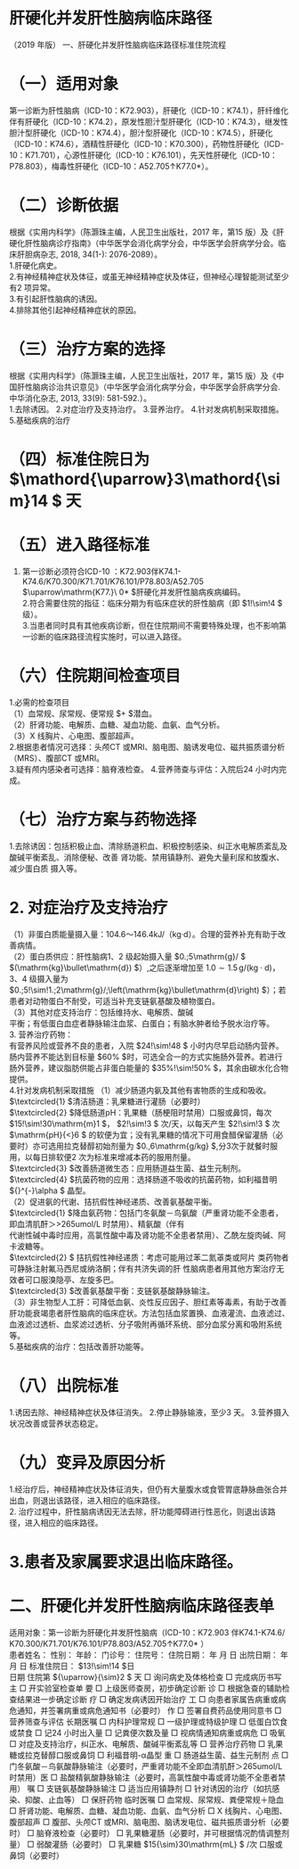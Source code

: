 # 肝硬化并发肝性脑病临床路径  
（2019 年版） 一、肝硬化并发肝性脑病临床路径标准住院流程  
# （一）适用对象  
第一诊断为肝性脑病（ICD-10：K72.903），肝硬化（ICD-10：K74.1），肝纤维化伴有肝硬化（ICD-10：K74.2），原发性胆汁型肝硬化（ICD-10：K74.3），继发性胆汁型肝硬化（ICD-10：K74.4），胆汁型肝硬化（ICD-10：K74.5），肝硬化（ICD-10：K74.6），酒精性肝硬化（ICD-10：K70.300），药物性肝硬化（ICD-10：K71.701），心源性肝硬化（ICD-10：K76.101），先天性肝硬化（ICD-10：P78.803），梅毒性肝硬化（ICD-10：A52.705↑K77.0\*）。  
# （二）诊断依据  
根据《实用内科学》（陈灏珠主编，人民卫生出版社，2017 年，第15 版）及《肝硬化肝性脑病诊疗指南》（中华医学会消化病学分会，中华医学会肝病学分会。临床肝胆病杂志, 2018, 34(1-): 2076-2089）。  
1.肝硬化病史。  
2.有神经精神症状及体征，或虽无神经精神症状及体征，但神经心理智能测试至少有2 项异常。  
3.有引起肝性脑病的诱因。  
4.排除其他引起神经精神症状的原因。  
# （三）治疗方案的选择  
根据《实用内科学》（陈灏珠主编，人民卫生出版社，2017 年，第15 版）及《中国肝性脑病诊治共识意见》（中华医学会消化病学分会，中华医学会肝病学分会. 中华消化杂志, 2013, 33(9): 581-592.）。  
1.去除诱因。 2.对症治疗及支持治疗。 3.营养治疗。 4.针对发病机制采取措施。 5.基础疾病的治疗  
# （四）标准住院日为 $\mathord{\uparrow}3\mathord{\sim}14 $ 天  
# （五）进入路径标准  
1. 第一诊断必须符合ICD-10 ：K72.903伴K74.1-K74.6/K70.300/K71.701/K76.101/P78.803/A52.705 $\uparrow\mathrm{K77.}\ 0* $肝硬化并发肝性脑病疾病编码。  
2.符合需要住院的指征：临床分期为有临床症状的肝性脑病（即 $1\!\sim\!4 $ 级）。  
3.当患者同时具有其他疾病诊断，但在住院期间不需要特殊处理，也不影响第一诊断的临床路径流程实施时，可以进入路径。  
# （六）住院期间检查项目  
1.必需的检查项目  
（1）血常规、尿常规、便常规 $+ $潜血。  
（2）肝肾功能、电解质、血糖、凝血功能、血氨、血气分析。  
（3）X 线胸片、心电图、腹部超声。  
2.根据患者情况可选择：头颅CT 或MRI、脑电图、脑诱发电位、磁共振质谱分析（MRS）、腹部CT 或MRI。  
3.疑有颅内感染者可选择：脑脊液检查。 4.营养筛查与评估：入院后24 小时内完成。  
# （七）治疗方案与药物选择  
1.去除诱因：包括积极止血、清除肠道积血、积极控制感染、纠正水电解质紊乱及酸碱平衡紊乱、消除便秘、改善 肾功能、禁用镇静剂、避免大量利尿和放腹水、减少蛋白质 摄入等。  
# 2. 对症治疗及支持治疗  
（1）非蛋白质能量摄入量：104.6～146.4kJ/（kg·d）。合理的营养补充有助于改善病情。  
（2）蛋白质供应：肝性脑病1、2 级起始摄入量 $0.\;5\mathrm{g}/ $ $(\mathrm{kg}\bullet\mathrm{d}) $）,之后逐渐增加至 $1.0\sim1.5\,\mathrm{g/(kg\cdot d)}$，3、4 级摄入量为 $0.\;5\!\sim\!1.\;2\mathrm{g}/\;\left(\mathrm{kg}\bullet\mathrm{d}\right) $）；若患者对动物蛋白不耐受，可适当补充支链氨基酸及植物蛋白。  
（3）其他对症支持治疗：包括维持水、电解质、酸碱  
平衡；有低蛋白血症者静脉输注血浆、白蛋白；有脑水肿者给予脱水治疗等。  
3. 营养治疗药物：  
有营养风险或营养不良的患者，入院 $24\!\sim\!48 $ 小时内尽早启动肠内营养。肠内营养不能达到目标量 $60\% $时，可选全合一的方式实施肠外营养。若进行肠外营养，建议脂肪供能占非蛋白能量的 $35\%\!\sim\!50\% $，其余由碳水化合物提供。  
4.针对发病机制采取措施 （1）减少肠道内氨及其他有害物质的生成和吸收。 $\textcircled{1} $清洁肠道：乳果糖进行灌肠（必要时）  
$\textcircled{2} $降低肠道pH：乳果糖（肠梗阻时禁用）口服或鼻饲，每次 $15\!\sim\!30\mathrm{m}1 $， $2\!\sim\!3 $ 次/天，以每天产生 $2\!\sim\!3 $ 次 $\mathrm{pH}{<}6 $ 的软便为宜；没有乳果糖的情况下可用食醋保留灌肠（必要时）亦可选用拉克替醇初始剂量为 $0.\,6\mathrm{g/kg} $,分3次于就餐时服用，以每日排软便2 次为标准来增减本药的服用剂量。  
$\textcircled{3} $改善肠道微生态：应用肠道益生菌、益生元制剂。  
$\textcircled{4} $抗菌药物的应用：选择肠道不吸收的抗菌药物，如利福昔明 ${}^{-}\alpha $ 晶型。  
（2）促进氨的代谢、拮抗假性神经递质、改善氨基酸平衡。  
$\textcircled{1} $降血氨药物：包括门冬氨酸－鸟氨酸（严重肾功能不全患者，即血清肌酐＞>265umol/L 时禁用）、精氨酸（伴有  
代谢性碱中毒时应用，高氯性酸中毒及肾功能不全患者禁用）、乙酰左旋肉碱、阿卡波糖等。  
$\textcircled{2} $ 拮抗假性神经递质：考虑可能用过苯二氮䓬类或阿片 类药物者可静脉注射氟马西尼或纳洛酮；伴有共济失调的肝 性脑病患者用其他方案治疗无效者可口服溴隐亭、左旋多巴。  
$\textcircled{3} $改善氨基酸平衡：支链氨基酸静脉输注。  
（3）非生物型人工肝：可降低血氨、炎性反应因子、胆红素等毒素，有助于改善肝功能衰竭患者肝性脑病的临床症状。方法包括血浆置换、血液灌流、血液滤过、血液滤过透析、血浆滤过透析、分子吸附再循环系统、部分血浆分离和吸附系统等。  
5.基础疾病的治疗：包括改善肝功能等。  
# （八）出院标准  
1.诱因去除、神经精神症状及体征消失。 2.停止静脉输液，至少3 天。 3.营养摄入状况改善或营养状态稳定。  
# （九）变异及原因分析  
1.经治疗后，神经精神症状及体征消失，但仍有大量腹水或食管胃底静脉曲张合并出血，则退出该路径，进入相应的临床路径。  
2. 治疗过程中，肝性脑病诱因无法去除，肝功能障碍进行性恶化，则退出该路径，进入相应的临床路径。  
# 3.患者及家属要求退出临床路径。  
# 二、肝硬化并发肝性脑病临床路径表单  
适用对象：第一诊断为肝硬化并发肝性脑病（ICD-10：K72.903 伴K74.1-K74.6/ K70.300/K71.701/K76.101/P78.803/A52.705↑K77.0\* ）  
患者姓名：      性别：       年龄：       门诊号：     住院号：         住院日期：     年    月   日  出院日期：     年    月   日 标准住院日： $13\!\sim\!14 $日  
日期 住院第 ${\uparrow}{\sim}2 $ 天 □ 询问病史及体格检查 □ 完成病历书写 主 □ 开实验室检查单 要 □ 上级医师查房，初步确定诊断 诊  □ 根据急查的辅助检查结果进一步确定诊断 疗  □ 确定发病诱因开始治疗 工 □ 向患者家属告病重或病危通知，并签署病重或病危通知书（必要时） 作 □ 签署自费药品使用同意书  □ 营养筛查与评估  长期医嘱 □ 内科护理常规 □ 一级护理或特级护理 □ 低蛋白饮食或禁食 □ 记24 小时出入量 □ 记粪便次数及量 □ 视病情通知病重或病危  □ 吸氧  □ 对症及支持治疗，纠正水、电解质、酸碱平衡紊乱等 □ 营养治疗药物 □ 乳果糖或拉克替醇口服或鼻饲  □ 利福昔明-α晶型 重 □ 肠道益生菌、益生元制剂 点 □ 门冬氨酸－鸟氨酸静脉输注（必要时，严重肾功能不全即血清肌酐＞265umol/L 时禁用）医 □ 盐酸精氨酸静脉输注（必要时，高氯性酸中毒或肾功能不全患者禁用） 嘱 □ 支链氨基酸静脉输注 □ 适当应用镇静剂 □ 针对诱因的治疗（如抗感染、抑酸、止血等）  □ 保肝药物 临时医嘱  □ 血常规、尿常规、粪便常规＋隐血  □ 肝肾功能、电解质、血糖、凝血功能、血氨、血气分析 □ X 线胸片、心电图、腹部超声 □ 腹部、头颅CT 或MRI、脑电图、脑诱发电位、磁共振质谱分析（必要时） □ 脑脊液检查（必要时） □ 乳果糖灌肠（必要时，并可根据情况酌情调整剂量） □ 弱酸灌肠（必要时） □ 乳果糖 $15{\sim}30\mathrm{mL} $ /次 口服或鼻饲（必要时）  
